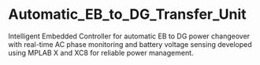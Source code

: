 # Automatic_EB_to_DG_Transfer_Unit
Intelligent Embedded Controller for automatic EB to DG power changeover with real-time AC phase monitoring and battery voltage sensing developed using MPLAB X and XC8 for reliable power management.
